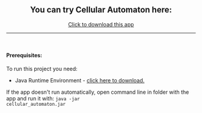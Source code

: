 <html><head>
  <SCRIPT src="https://java.com/js/dtjava.js"></SCRIPT>


</head><body>
<center><h2>You can try Cellular Automaton here:</h2></center>
  <center><a href='cellular_automaton.jar' onclick="return launchApplication('cellular_automaton.jar');">Click to download this app</a><br><hr><br></center>

  <!-- Applet will be inserted here -->
  <div id='javafx-app-placeholder'></div>
  <h4>Prerequisites: </h4>
  To run this project you need:
  <ul>
    <li>Java Runtime Environment - <a href="https://www.java.com/pl/download/"> click here to download.</a></li>
  </ul>
  
  If the app doesn't run automatically, open command line in folder with the app and run it with:
  <code>java -jar cellular_automaton.jar</code>
  <br>
  <br>

</body></html>

